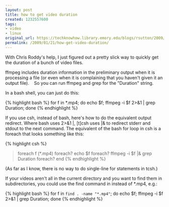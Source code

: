 ```yaml
---
layout: post
title: how to get video duration
created: 1232557600
tags:
- video
- linux
original_url: https://techknowhow.library.emory.edu/blogs/rsutton/2009/01/21/how-get-video-duration
permalink: /2009/01/21/how-get-video-duration/
---
```


With Chris Roddy's help, I just figured out a pretty slick way to quickly get the duration of a bunch of video files. 

ffmpeg includes duration information in the preliminary output when it is processing a file (or even when it is complaining that you haven't given it an output file).    So you can run ffmpeg and grep for the "Duration" string.

In a bash shell, you can just do this:

{% highlight bash %}
for f in *.mp4; do echo $f; ffmpeg -i $f 2&gt;&amp;1 | grep Duration;  done
{% endhighlight %}

If you use csh, instead of bash, here's how to do the equivalent output redirect.  Where bash uses 2>&1 |, [t]csh uses |& to redirect stderr and stdout to the next command.   The equivalent of the bash for loop in csh is a foreach that looks something like this:

{% highlight csh %}
> foreach f (*.mp4)
foreach? echo $f
foreach? ffmpeg -i $f |& grep Duration
foreach? end
{% endhighlight %}

(As far as I know, there is no way to do single-line for statements in tcsh.)

If your videos aren't all in the current directory and you want to find them
in subdirectories, you could use the find command in instead of *.mp4, e.g.:

{% highlight bash %}
for f in `find . -name "*.mp4"`; do echo $f; ffmpeg -i $f 2>&1 | grep Duration;  done
{% endhighlight %}
 


